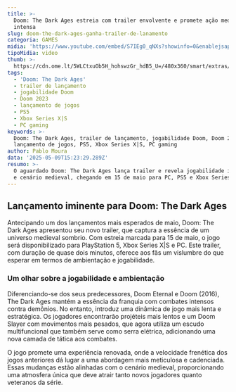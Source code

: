 ```yaml
---
title: >-
  Doom: The Dark Ages estreia com trailer envolvente e promete ação medieval
  intensa
slug: doom-the-dark-ages-ganha-trailer-de-lanamento
categoria: GAMES
midia: 'https://www.youtube.com/embed/S7IEg0_qNXs?showinfo=0&enablejsapi=1'
tipoMidia: video
thumb: >-
  https://cdn.ome.lt/5WLCtxuOb5H_hohswzGr_hdB5_U=/480x360/smart/extras/conteudos/imagem_2025-05-09_114549677.png
tags:
  - 'Doom: The Dark Ages'
  - trailer de lançamento
  - jogabilidade Doom
  - Doom 2023
  - lançamento de jogos
  - PS5
  - Xbox Series X|S
  - PC gaming
keywords: >-
  Doom: The Dark Ages, trailer de lançamento, jogabilidade Doom, Doom 2023,
  lançamento de jogos, PS5, Xbox Series X|S, PC gaming
author: Pablo Moura
data: '2025-05-09T15:23:29.289Z'
resumo: >-
  O aguardado Doom: The Dark Ages lança trailer e revela jogabilidade inovadora
  e cenário medieval, chegando em 15 de maio para PC, PS5 e Xbox Series X|S.
---
```


## Lançamento iminente para Doom: The Dark Ages

Antecipando um dos lançamentos mais esperados de maio, Doom: The Dark Ages apresentou seu novo trailer, que captura a essência de um universo medieval sombrio. Com estreia marcada para 15 de maio, o jogo será disponibilizado para PlayStation 5, Xbox Series X|S e PC. Este trailer, com duração de quase dois minutos, oferece aos fãs um vislumbre do que esperar em termos de ambientação e jogabilidade.

### Um olhar sobre a jogabilidade e ambientação

Diferenciando-se dos seus predecessores, Doom Eternal e Doom (2016), The Dark Ages mantém a essência da franquia com combates intensos contra demônios. No entanto, introduz uma dinâmica de jogo mais lenta e estratégica. Os jogadores encontrarão projéteis mais lentos e um Doom Slayer com movimentos mais pesados, que agora utiliza um escudo multifuncional que também serve como serra elétrica, adicionando uma nova camada de tática aos combates.

O jogo promete uma experiência renovada, onde a velocidade frenética dos jogos anteriores dá lugar a uma abordagem mais meticulosa e cadenciada. Essas mudanças estão alinhadas com o cenário medieval, proporcionando uma atmosfera única que deve atrair tanto novos jogadores quanto veteranos da série.

